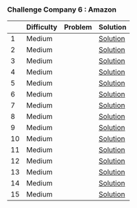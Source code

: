 ### Challenge Company 6 : Amazon

|  | Difficulty | Problem | Solution |
| --- | --- | --- | --- |
| 1 | Medium | []() | [Solution](https://github.com/uzma024/6companies30days/blob/main/Amazon/)
| 2 | Medium | []() | [Solution](https://github.com/uzma024/6companies30days/blob/main/Amazon/)
| 3 | Medium | []() | [Solution](https://github.com/uzma024/6companies30days/blob/main/Amazon/)
| 4 | Medium | []() | [Solution](https://github.com/uzma024/6companies30days/blob/main/Amazon/)
| 5 | Medium | []() | [Solution](https://github.com/uzma024/6companies30days/blob/main/Amazon/)
| 6 | Medium | []() | [Solution](https://github.com/uzma024/6companies30days/blob/main/Amazon/)
| 7 | Medium | []() | [Solution](https://github.com/uzma024/6companies30days/blob/main/Amazon/)
| 8 | Medium | []() | [Solution](https://github.com/uzma024/6companies30days/blob/main/Amazon/)
| 9 | Medium | []() | [Solution](https://github.com/uzma024/6companies30days/blob/main/Amazon/)
| 10 | Medium | []() | [Solution](https://github.com/uzma024/6companies30days/blob/main/Amazon/)
| 11 | Medium | []() | [Solution](https://github.com/uzma024/6companies30days/blob/main/Amazon/)
| 12 | Medium | []() | [Solution](https://github.com/uzma024/6companies30days/blob/main/Amazon/)
| 13 | Medium | []() | [Solution](https://github.com/uzma024/6companies30days/blob/main/Amazon/)
| 14 | Medium | []() | [Solution](https://github.com/uzma024/6companies30days/blob/main/Amazon/)
| 15 | Medium | []() | [Solution](https://github.com/uzma024/6companies30days/blob/main/Amazon/)